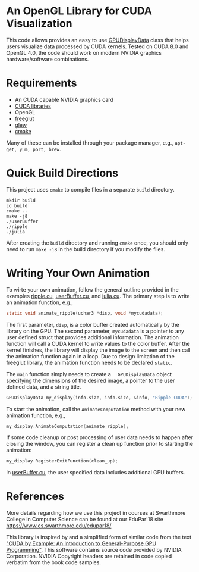 # An OpenGL Library for CUDA Visualization

This code allows provides an easy to use [GPUDisplayData](gpuDisplayData.h) class that helps users visualize data processed by CUDA kernels. Tested on CUDA 8.0 and OpenGL 4.0, the code should work on modern NVIDIA graphics hardware/software combinations.

# Requirements

  * An CUDA capable NVIDIA graphics card
  * [CUDA libraries](https://developer.nvidia.com/cuda-downloads)
  * OpenGL
  * [freeglut](http://freeglut.sourceforge.net/)
  * [glew](http://glew.sourceforge.net/)
  * [cmake](https://cmake.org/)

  Many of these can be installed through your package manager, e.g., `apt-get, yum, port, brew`.

# Quick Build Directions

This project uses `cmake` to compile files in a separate `build` directory.

```
mkdir build
cd build
cmake ..
make -j8
./userBuffer
./ripple
./julia
```

After creating the `build` directory and running `cmake` once, you should only need to run `make -j8` in the build directory if you modify the files.

# Writing Your Own Animation

To wirte your own animation, follow the general outline provided in the examples [ripple.cu](ripple.cu), [userBuffer.cu](userBuffer.cu), and [julia.cu](julia.cu). The primary step is to write an animation function, e.g.,

```C
static void animate_ripple(uchar3 *disp, void *mycudadata);
```

The first parameter, `disp`, is a color buffer created automatically by the library on the GPU. The second parameter, `mycudadata` is a pointer to any user defined struct that provides additional information. The animation function will call a CUDA kernel to write values to the color buffer. After the kernel finishes, the library will display the image to the screen and then call the animation function again in a loop. Due to design limitation of the freeglut library, the animation function needs to be declared `static`.

The `main` function simply needs to create a `  GPUDisplayData` object specifying the dimensions of the desired image, a pointer to the user defined data, and a string title.

```C
GPUDisplayData my_display(info.size, info.size, &info, "Ripple CUDA");
```

To start the animation, call the `AnimateComputation` method with your new animation function, e.g.,

```C
my_display.AnimateComputation(animate_ripple);
```

If some code cleanup or post processing of user data needs to happen after closing the window, you can register a clean up function prior to starting the animation:

```C
my_display.RegisterExitFunction(clean_up);
```

In [userBuffer.cu](userBuffer.cu), the user specified data includes additional GPU buffers.



# References

More details regarding how we use this project in courses at Swarthmore College in Computer Science can be found at our EduPar'18 site https://www.cs.swarthmore.edu/edupar18/

This library is inspired by and a simplified form of similar code from the text ["CUDA by Example: An Introduction to General-Purpose GPU Programming"](https://developer.nvidia.com/cuda-example). This software contains source code provided by NVIDIA Corporation. NVIDIA Copyright headers are retained in code copied verbatim from the book code samples.  
